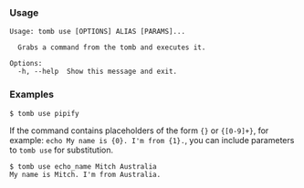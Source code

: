 ### Usage

```
Usage: tomb use [OPTIONS] ALIAS [PARAMS]...

  Grabs a command from the tomb and executes it.

Options:
  -h, --help  Show this message and exit.
```

### Examples

```
$ tomb use pipify
```

If the command contains placeholders of the form `{}` or `{[0-9]+}`, for example: `echo My name is {0}. I'm from {1}.`, you can include parameters to `tomb use` for substitution.

```
$ tomb use echo_name Mitch Australia
My name is Mitch. I'm from Australia.
```
